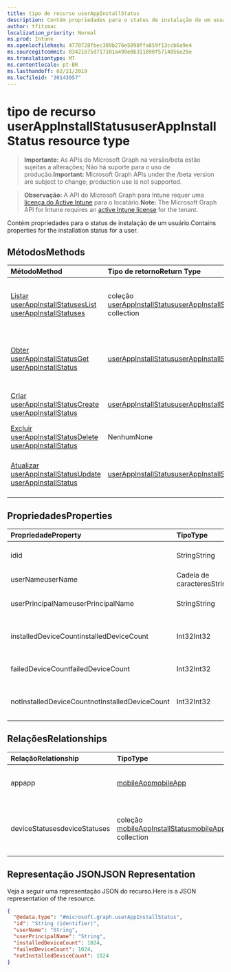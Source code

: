 ```yaml
---
title: tipo de recurso userAppInstallStatus
description: Contém propriedades para o status de instalação de um usuário.
author: tfitzmac
localization_priority: Normal
ms.prod: Intune
ms.openlocfilehash: 4778728fbec389b276e5098ffa859f13ccb6a9e4
ms.sourcegitcommit: 03421b75d717101a499e0b311890f5714056e29e
ms.translationtype: MT
ms.contentlocale: pt-BR
ms.lasthandoff: 02/21/2019
ms.locfileid: "30143957"
---
```

# <a name="userappinstallstatus-resource-type"></a><span data-ttu-id="55f9f-103">tipo de recurso userAppInstallStatus</span><span class="sxs-lookup"><span data-stu-id="55f9f-103">userAppInstallStatus resource type</span></span>

> <span data-ttu-id="55f9f-104">**Importante:** As APIs do Microsoft Graph na versão/beta estão sujeitas a alterações; Não há suporte para o uso de produção.</span><span class="sxs-lookup"><span data-stu-id="55f9f-104">**Important:** Microsoft Graph APIs under the /beta version are subject to change; production use is not supported.</span></span>

> <span data-ttu-id="55f9f-105">**Observação:** A API do Microsoft Graph para Intune requer uma [licença do Active Intune](https://go.microsoft.com/fwlink/?linkid=839381) para o locatário.</span><span class="sxs-lookup"><span data-stu-id="55f9f-105">**Note:** The Microsoft Graph API for Intune requires an [active Intune license](https://go.microsoft.com/fwlink/?linkid=839381) for the tenant.</span></span>

<span data-ttu-id="55f9f-106">Contém propriedades para o status de instalação de um usuário.</span><span class="sxs-lookup"><span data-stu-id="55f9f-106">Contains properties for the installation status for a user.</span></span>

## <a name="methods"></a><span data-ttu-id="55f9f-107">Métodos</span><span class="sxs-lookup"><span data-stu-id="55f9f-107">Methods</span></span>
|<span data-ttu-id="55f9f-108">Método</span><span class="sxs-lookup"><span data-stu-id="55f9f-108">Method</span></span>|<span data-ttu-id="55f9f-109">Tipo de retorno</span><span class="sxs-lookup"><span data-stu-id="55f9f-109">Return Type</span></span>|<span data-ttu-id="55f9f-110">Descrição</span><span class="sxs-lookup"><span data-stu-id="55f9f-110">Description</span></span>|
|:---|:---|:---|
|[<span data-ttu-id="55f9f-111">Listar userAppInstallStatuses</span><span class="sxs-lookup"><span data-stu-id="55f9f-111">List userAppInstallStatuses</span></span>](../api/intune-apps-userappinstallstatus-list.md)|<span data-ttu-id="55f9f-112">coleção [userAppInstallStatus](../resources/intune-apps-userappinstallstatus.md)</span><span class="sxs-lookup"><span data-stu-id="55f9f-112">[userAppInstallStatus](../resources/intune-apps-userappinstallstatus.md) collection</span></span>|<span data-ttu-id="55f9f-113">Listar Propriedades e relações dos objetos [userAppInstallStatus](../resources/intune-apps-userappinstallstatus.md) .</span><span class="sxs-lookup"><span data-stu-id="55f9f-113">List properties and relationships of the [userAppInstallStatus](../resources/intune-apps-userappinstallstatus.md) objects.</span></span>|
|[<span data-ttu-id="55f9f-114">Obter userAppInstallStatus</span><span class="sxs-lookup"><span data-stu-id="55f9f-114">Get userAppInstallStatus</span></span>](../api/intune-apps-userappinstallstatus-get.md)|[<span data-ttu-id="55f9f-115">userAppInstallStatus</span><span class="sxs-lookup"><span data-stu-id="55f9f-115">userAppInstallStatus</span></span>](../resources/intune-apps-userappinstallstatus.md)|<span data-ttu-id="55f9f-116">Leia as propriedades e as relações do objeto [userAppInstallStatus](../resources/intune-apps-userappinstallstatus.md) .</span><span class="sxs-lookup"><span data-stu-id="55f9f-116">Read properties and relationships of the [userAppInstallStatus](../resources/intune-apps-userappinstallstatus.md) object.</span></span>|
|[<span data-ttu-id="55f9f-117">Criar userAppInstallStatus</span><span class="sxs-lookup"><span data-stu-id="55f9f-117">Create userAppInstallStatus</span></span>](../api/intune-apps-userappinstallstatus-create.md)|[<span data-ttu-id="55f9f-118">userAppInstallStatus</span><span class="sxs-lookup"><span data-stu-id="55f9f-118">userAppInstallStatus</span></span>](../resources/intune-apps-userappinstallstatus.md)|<span data-ttu-id="55f9f-119">Criar um novo objeto [userAppInstallStatus](../resources/intune-apps-userappinstallstatus.md) .</span><span class="sxs-lookup"><span data-stu-id="55f9f-119">Create a new [userAppInstallStatus](../resources/intune-apps-userappinstallstatus.md) object.</span></span>|
|[<span data-ttu-id="55f9f-120">Excluir userAppInstallStatus</span><span class="sxs-lookup"><span data-stu-id="55f9f-120">Delete userAppInstallStatus</span></span>](../api/intune-apps-userappinstallstatus-delete.md)|<span data-ttu-id="55f9f-121">Nenhum</span><span class="sxs-lookup"><span data-stu-id="55f9f-121">None</span></span>|<span data-ttu-id="55f9f-122">Exclui [userAppInstallStatus](../resources/intune-apps-userappinstallstatus.md).</span><span class="sxs-lookup"><span data-stu-id="55f9f-122">Deletes a [userAppInstallStatus](../resources/intune-apps-userappinstallstatus.md).</span></span>|
|[<span data-ttu-id="55f9f-123">Atualizar userAppInstallStatus</span><span class="sxs-lookup"><span data-stu-id="55f9f-123">Update userAppInstallStatus</span></span>](../api/intune-apps-userappinstallstatus-update.md)|[<span data-ttu-id="55f9f-124">userAppInstallStatus</span><span class="sxs-lookup"><span data-stu-id="55f9f-124">userAppInstallStatus</span></span>](../resources/intune-apps-userappinstallstatus.md)|<span data-ttu-id="55f9f-125">Atualiza as propriedades de um objeto [userAppInstallStatus](../resources/intune-apps-userappinstallstatus.md) .</span><span class="sxs-lookup"><span data-stu-id="55f9f-125">Update the properties of a [userAppInstallStatus](../resources/intune-apps-userappinstallstatus.md) object.</span></span>|

## <a name="properties"></a><span data-ttu-id="55f9f-126">Propriedades</span><span class="sxs-lookup"><span data-stu-id="55f9f-126">Properties</span></span>
|<span data-ttu-id="55f9f-127">Propriedade</span><span class="sxs-lookup"><span data-stu-id="55f9f-127">Property</span></span>|<span data-ttu-id="55f9f-128">Tipo</span><span class="sxs-lookup"><span data-stu-id="55f9f-128">Type</span></span>|<span data-ttu-id="55f9f-129">Descrição</span><span class="sxs-lookup"><span data-stu-id="55f9f-129">Description</span></span>|
|:---|:---|:---|
|<span data-ttu-id="55f9f-130">id</span><span class="sxs-lookup"><span data-stu-id="55f9f-130">id</span></span>|<span data-ttu-id="55f9f-131">String</span><span class="sxs-lookup"><span data-stu-id="55f9f-131">String</span></span>|<span data-ttu-id="55f9f-132">Chave da entidade.</span><span class="sxs-lookup"><span data-stu-id="55f9f-132">Key of the entity.</span></span>|
|<span data-ttu-id="55f9f-133">userName</span><span class="sxs-lookup"><span data-stu-id="55f9f-133">userName</span></span>|<span data-ttu-id="55f9f-134">Cadeia de caracteres</span><span class="sxs-lookup"><span data-stu-id="55f9f-134">String</span></span>|<span data-ttu-id="55f9f-135">Nome de usuário.</span><span class="sxs-lookup"><span data-stu-id="55f9f-135">User name.</span></span>|
|<span data-ttu-id="55f9f-136">userPrincipalName</span><span class="sxs-lookup"><span data-stu-id="55f9f-136">userPrincipalName</span></span>|<span data-ttu-id="55f9f-137">String</span><span class="sxs-lookup"><span data-stu-id="55f9f-137">String</span></span>|<span data-ttu-id="55f9f-138">Nome principal do usuário.</span><span class="sxs-lookup"><span data-stu-id="55f9f-138">User Principal Name.</span></span>|
|<span data-ttu-id="55f9f-139">installedDeviceCount</span><span class="sxs-lookup"><span data-stu-id="55f9f-139">installedDeviceCount</span></span>|<span data-ttu-id="55f9f-140">Int32</span><span class="sxs-lookup"><span data-stu-id="55f9f-140">Int32</span></span>|<span data-ttu-id="55f9f-141">Contagem de dispositivos instalados.</span><span class="sxs-lookup"><span data-stu-id="55f9f-141">Installed Device Count.</span></span>|
|<span data-ttu-id="55f9f-142">failedDeviceCount</span><span class="sxs-lookup"><span data-stu-id="55f9f-142">failedDeviceCount</span></span>|<span data-ttu-id="55f9f-143">Int32</span><span class="sxs-lookup"><span data-stu-id="55f9f-143">Int32</span></span>|<span data-ttu-id="55f9f-144">Falha na contagem de dispositivos.</span><span class="sxs-lookup"><span data-stu-id="55f9f-144">Failed Device Count.</span></span>|
|<span data-ttu-id="55f9f-145">notInstalledDeviceCount</span><span class="sxs-lookup"><span data-stu-id="55f9f-145">notInstalledDeviceCount</span></span>|<span data-ttu-id="55f9f-146">Int32</span><span class="sxs-lookup"><span data-stu-id="55f9f-146">Int32</span></span>|<span data-ttu-id="55f9f-147">Sem contagem de dispositivos instalados.</span><span class="sxs-lookup"><span data-stu-id="55f9f-147">Not installed device count.</span></span>|

## <a name="relationships"></a><span data-ttu-id="55f9f-148">Relações</span><span class="sxs-lookup"><span data-stu-id="55f9f-148">Relationships</span></span>
|<span data-ttu-id="55f9f-149">Relação</span><span class="sxs-lookup"><span data-stu-id="55f9f-149">Relationship</span></span>|<span data-ttu-id="55f9f-150">Tipo</span><span class="sxs-lookup"><span data-stu-id="55f9f-150">Type</span></span>|<span data-ttu-id="55f9f-151">Descrição</span><span class="sxs-lookup"><span data-stu-id="55f9f-151">Description</span></span>|
|:---|:---|:---|
|<span data-ttu-id="55f9f-152">app</span><span class="sxs-lookup"><span data-stu-id="55f9f-152">app</span></span>|[<span data-ttu-id="55f9f-153">mobileApp</span><span class="sxs-lookup"><span data-stu-id="55f9f-153">mobileApp</span></span>](../resources/intune-apps-mobileapp.md)|<span data-ttu-id="55f9f-154">O link de navegação para o aplicativo móvel.</span><span class="sxs-lookup"><span data-stu-id="55f9f-154">The navigation link to the mobile app.</span></span>|
|<span data-ttu-id="55f9f-155">deviceStatuses</span><span class="sxs-lookup"><span data-stu-id="55f9f-155">deviceStatuses</span></span>|<span data-ttu-id="55f9f-156">coleção [mobileAppInstallStatus](../resources/intune-apps-mobileappinstallstatus.md)</span><span class="sxs-lookup"><span data-stu-id="55f9f-156">[mobileAppInstallStatus](../resources/intune-apps-mobileappinstallstatus.md) collection</span></span>|<span data-ttu-id="55f9f-157">O estado de instalação do aplicativo em dispositivos.</span><span class="sxs-lookup"><span data-stu-id="55f9f-157">The install state of the app on devices.</span></span>|

## <a name="json-representation"></a><span data-ttu-id="55f9f-158">Representação JSON</span><span class="sxs-lookup"><span data-stu-id="55f9f-158">JSON Representation</span></span>
<span data-ttu-id="55f9f-159">Veja a seguir uma representação JSON do recurso.</span><span class="sxs-lookup"><span data-stu-id="55f9f-159">Here is a JSON representation of the resource.</span></span>
<!-- {
  "blockType": "resource",
  "keyProperty": "id",
  "@odata.type": "microsoft.graph.userAppInstallStatus"
}
-->
``` json
{
  "@odata.type": "#microsoft.graph.userAppInstallStatus",
  "id": "String (identifier)",
  "userName": "String",
  "userPrincipalName": "String",
  "installedDeviceCount": 1024,
  "failedDeviceCount": 1024,
  "notInstalledDeviceCount": 1024
}
```




